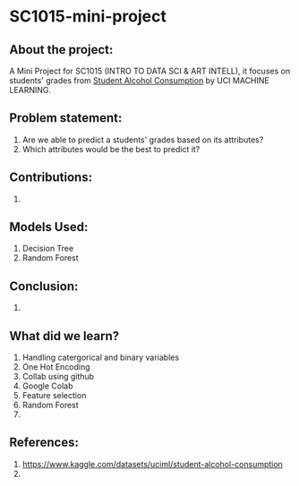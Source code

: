 # SC1015-mini-project

## About the project:

A Mini Project for SC1015 (INTRO TO DATA SCI & ART INTELL), it focuses on students' grades from [Student Alcohol Consumption](https://www.kaggle.com/datasets/uciml/student-alcohol-consumption) by UCI MACHINE LEARNING.

## Problem statement:

1. Are we able to predict a students' grades based on its attributes?
2. Which attributes would be the best to predict it?

## Contributions:
1.

## Models Used:
1. Decision Tree
2. Random Forest

## Conclusion:
1.

## What did we learn?
1. Handling catergorical and binary variables 
2. One Hot Encoding
3. Collab using github
4. Google Colab
5. Feature selection
6. Random Forest
7. 

## References:
1. <https://www.kaggle.com/datasets/uciml/student-alcohol-consumption>
2. 
